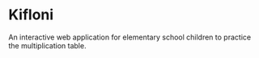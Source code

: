 # Kifloni

An interactive web application for elementary school children to practice the multiplication table.
